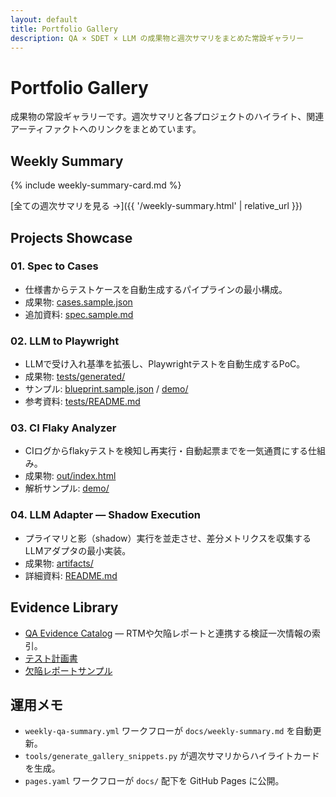```yaml
---
layout: default
title: Portfolio Gallery
description: QA × SDET × LLM の成果物と週次サマリをまとめた常設ギャラリー
---
```


# Portfolio Gallery

成果物の常設ギャラリーです。週次サマリと各プロジェクトのハイライト、関連アーティファクトへのリンクをまとめています。

## Weekly Summary

{% include weekly-summary-card.md %}

[全ての週次サマリを見る →]({{ '/weekly-summary.html' | relative_url }})

## Projects Showcase

### 01. Spec to Cases
- 仕様書からテストケースを自動生成するパイプラインの最小構成。
- 成果物: [cases.sample.json](https://github.com/Ryosuke4219/portfolio/blob/main/docs/examples/spec2cases/cases.sample.json)
- 追加資料: [spec.sample.md](https://github.com/Ryosuke4219/portfolio/blob/main/docs/examples/spec2cases/spec.sample.md)

### 02. LLM to Playwright
- LLMで受け入れ基準を拡張し、Playwrightテストを自動生成するPoC。
- 成果物: [tests/generated/](https://github.com/Ryosuke4219/portfolio/tree/main/projects/02-llm-to-playwright/tests/generated)
- サンプル: [blueprint.sample.json](https://github.com/Ryosuke4219/portfolio/blob/main/docs/examples/llm2pw/blueprint.sample.json) / [demo/](https://github.com/Ryosuke4219/portfolio/tree/main/docs/examples/llm2pw/demo)
- 参考資料: [tests/README.md](https://github.com/Ryosuke4219/portfolio/blob/main/projects/02-llm-to-playwright/tests/README.md)

### 03. CI Flaky Analyzer
- CIログからflakyテストを検知し再実行・自動起票までを一気通貫にする仕組み。
- 成果物: [out/index.html](https://github.com/Ryosuke4219/portfolio/blob/main/projects/03-ci-flaky/out/index.html)
- 解析サンプル: [demo/](https://github.com/Ryosuke4219/portfolio/tree/main/projects/03-ci-flaky/demo)

### 04. LLM Adapter — Shadow Execution
- プライマリと影（shadow）実行を並走させ、差分メトリクスを収集するLLMアダプタの最小実装。
- 成果物: [artifacts/](https://github.com/Ryosuke4219/portfolio/tree/main/projects/04-llm-adapter-shadow/artifacts)
- 詳細資料: [README.md](https://github.com/Ryosuke4219/portfolio/blob/main/projects/04-llm-adapter-shadow/README.md)

## Evidence Library
- [QA Evidence Catalog](./evidence/README.md) — RTMや欠陥レポートと連携する検証一次情報の索引。
- [テスト計画書](./test-plan.md)
- [欠陥レポートサンプル](./defect-report-sample.md)

## 運用メモ
- `weekly-qa-summary.yml` ワークフローが `docs/weekly-summary.md` を自動更新。
- `tools/generate_gallery_snippets.py` が週次サマリからハイライトカードを生成。
- `pages.yaml` ワークフローが `docs/` 配下を GitHub Pages に公開。
